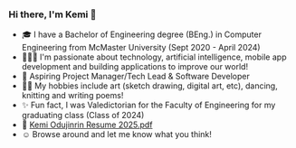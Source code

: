 ### Hi there, I'm Kemi 👋
- 🎓 I have a Bachelor of Engineering degree (BEng.) in Computer Engineering from McMaster University (Sept 2020 - April 2024)
- 👩🏾‍💻 I'm passionate about technology, artificial intelligence, mobile app development and building applications to improve our world!
- 🎯 Aspiring Project Manager/Tech Lead & Software Developer
- 💃🏾 My hobbies include art (sketch drawing, digital art, etc), dancing, knitting and writing poems!
- ✨ Fun fact, I was Valedictorian for the Faculty of Engineering for my graduating class (Class of 2024)
- 📄 [Kemi Odujinrin Resume 2025.pdf](https://github.com/user-attachments/files/19101468/Kemi.Odujinrin.Resume.2025.pdf)
- ☺️ Browse around and let me know what you think!

<!--
**Olukemi/Olukemi** is a ✨ _special_ ✨ repository because its `README.md` (this file) appears on your GitHub profile.

Here are some ideas to get you started:

- 🔭 I’m currently working on ...
- 🌱 I’m currently learning ...
- 👯 I’m looking to collaborate on ...
- 🤔 I’m looking for help with ...
- 💬 Ask me about ...
- 📫 How to reach me: ...
- 😄 Pronouns: ...
- ⚡ Fun fact: ...
-->
